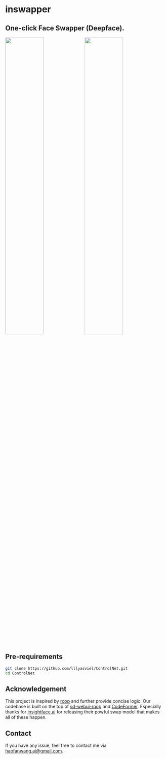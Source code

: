 # inswapper

## One-click Face Swapper (Deepface).


<left><img src="https://github.com/haofanwang/roop-for-diffusers/raw/main/data/mans1.jpeg" width="49%" height="49%"></left> 
<right><img src="https://github.com/haofanwang/roop-for-diffusers/raw/main/result.png" width="49%" height="49%"></right> 

## Pre-requirements

 ```bash
 git clone https://github.com/lllyasviel/ControlNet.git
 cd ControlNet
 ```

## Acknowledgement
This project is inspired by [roop](https://github.com/s0md3v/roop) and further provide concise logic. Our codebase is built on the top of [sd-webui-roop](https://github.com/s0md3v/sd-webui-roop) and [CodeFormer](https://huggingface.co/spaces/sczhou/CodeFormer). Especially thanks for [insightface.ai](https://insightface.ai/) for releasing their powful swap model that makes all of these happen.

## Contact
If you have any issue, feel free to contact me via haofanwang.ai@gmail.com.
